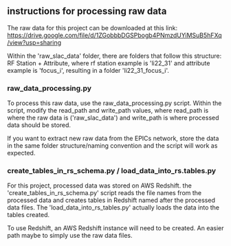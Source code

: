 ## instructions for processing raw data

The raw data for this project can be downloaded at this link: https://drive.google.com/file/d/1ZGobbbDGSPbogb4PNmzdUYiMSuB5hFXq/view?usp=sharing

Within the 'raw_slac_data' folder, there are folders that follow this structure: RF Station + Attribute,
where rf station example is 'li22_31' and attribute example is 'focus_i', resulting in a folder 'li22_31_focus_i'.

### raw_data_processing.py
To process this raw data, use the raw_data_processing.py script. Within the script, modify the read_path and write_path values,
where read_path is where the raw data is ('raw_slac_data') and write_path is where processed data should be stored.

If you want to extract new raw data from the EPICs network, store the data in the same folder structure/naming convention and
the script will work as expected.

### create_tables_in_rs_schema.py / load_data_into_rs.tables.py
For this project, processed data was stored on AWS Redshift. the 'create_tables_in_rs_schema.py' script reads the file names
from the processed data and creates tables in Redshift named after the processed data files. The 'load_data_into_rs_tables.py'
actually loads the data into the tables created.

To use Redshift, an AWS Redshift instance will need to be created. An easier path maybe to simply use the raw data files.
